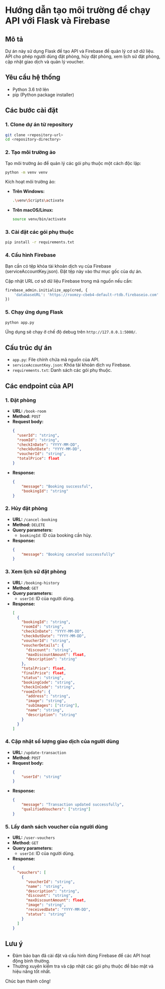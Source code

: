 # Hướng dẫn tạo môi trường để chạy API với Flask và Firebase

## Mô tả

Dự án này sử dụng Flask để tạo API và Firebase để quản lý cơ sở dữ liệu. API cho phép người dùng đặt phòng, hủy đặt phòng, xem lịch sử đặt phòng, cập nhật giao dịch và quản lý voucher.

## Yêu cầu hệ thống

-   Python 3.6 trở lên
-   pip (Python package installer)

## Các bước cài đặt

### 1. Clone dự án từ repository

```sh
git clone <repository-url>
cd <repository-directory>
```

### 2. Tạo môi trường ảo

Tạo môi trường ảo để quản lý các gói phụ thuộc một cách độc lập:

```sh
python -m venv venv
```

Kích hoạt môi trường ảo:

-   **Trên Windows:**
    ```sh
    .\venv\Scripts\activate
    ```
-   **Trên macOS/Linux:**
    ```sh
    source venv/bin/activate
    ```

### 3. Cài đặt các gói phụ thuộc

```sh
pip install -r requirements.txt
```

### 4. Cấu hình Firebase

Bạn cần có tệp khóa tài khoản dịch vụ của Firebase (serviceAccountKey.json). Đặt tệp này vào thư mục gốc của dự án.

Cập nhật URL cơ sở dữ liệu Firebase trong mã nguồn nếu cần:

```python
firebase_admin.initialize_app(cred, {
    'databaseURL': 'https://roomzy-cbeb4-default-rtdb.firebaseio.com'
})
```

### 5. Chạy ứng dụng Flask

```sh
python app.py
```

Ứng dụng sẽ chạy ở chế độ debug trên `http://127.0.0.1:5000/`.

## Cấu trúc dự án

-   `app.py`: File chính chứa mã nguồn của API.
-   `serviceAccountKey.json`: Khóa tài khoản dịch vụ Firebase.
-   `requirements.txt`: Danh sách các gói phụ thuộc.

## Các endpoint của API

### 1. Đặt phòng

-   **URL:** `/book-room`
-   **Method:** `POST`
-   **Request body:**
    ```json
    {
      "userId": "string",
      "roomId": "string",
      "checkInDate": "YYYY-MM-DD",
      "checkOutDate": "YYYY-MM-DD",
      "voucherId": "string",
      "totalPrice": float
    }
    ```
-   **Response:**
    ```json
    {
        "message": "Booking successful",
        "bookingId": "string"
    }
    ```

### 2. Hủy đặt phòng

-   **URL:** `/cancel-booking`
-   **Method:** `DELETE`
-   **Query parameters:**
    -   `bookingId`: ID của booking cần hủy.
-   **Response:**
    ```json
    {
        "message": "Booking canceled successfully"
    }
    ```

### 3. Xem lịch sử đặt phòng

-   **URL:** `/booking-history`
-   **Method:** `GET`
-   **Query parameters:**
    -   `userId`: ID của người dùng.
-   **Response:**
    ```json
    [
      {
        "bookingId": "string",
        "roomId": "string",
        "checkInDate": "YYYY-MM-DD",
        "checkOutDate": "YYYY-MM-DD",
        "voucherId": "string",
        "voucherDetails": {
          "discount": "string",
          "maxDiscountAmount": float,
          "description": "string"
        },
        "totalPrice": float,
        "finalPrice": float,
        "status": "string",
        "bookingCode": "string",
        "checkInCode": "string",
        "roomInfo": {
          "address": "string",
          "image": "string",
          "subImages": ["string"],
          "name": "string",
          "description": "string"
        }
      }
    ]
    ```

### 4. Cập nhật số lượng giao dịch của người dùng

-   **URL:** `/update-transaction`
-   **Method:** `POST`
-   **Request body:**
    ```json
    {
        "userId": "string"
    }
    ```
-   **Response:**
    ```json
    {
        "message": "Transaction updated successfully",
        "qualifiedVouchers": ["string"]
    }
    ```

### 5. Lấy danh sách voucher của người dùng

-   **URL:** `/user-vouchers`
-   **Method:** `GET`
-   **Query parameters:**
    -   `userId`: ID của người dùng.
-   **Response:**
    ```json
    {
      "vouchers": [
        {
          "voucherId": "string",
          "name": "string",
          "description": "string",
          "discount": "string",
          "maxDiscountAmount": float,
          "image": "string",
          "receivedDate": "YYYY-MM-DD",
          "status": "string"
        }
      ]
    }
    ```

## Lưu ý

-   Đảm bảo bạn đã cài đặt và cấu hình đúng Firebase để các API hoạt động bình thường.
-   Thường xuyên kiểm tra và cập nhật các gói phụ thuộc để bảo mật và hiệu năng tốt nhất.

Chúc bạn thành công!
